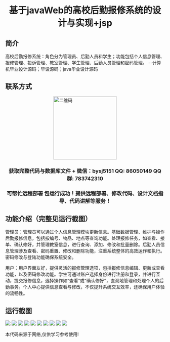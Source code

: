 <p><h1 align="center">基于javaWeb的高校后勤报修系统的设计与实现+jsp</h1></p>

## 简介
高校后勤报修系统：角色分为管理员、后勤人员和学生；功能包括个人信息管理、报修管理、投诉管理、教室管理、学生管理、后勤人员管理和密码管理。    --计算机毕业设计源码；毕设源码；java毕业设计源码


## 联系方式
<img src="https://bs-1329754181.cos.ap-shanghai.myqcloud.com/wx.jpg" alt="二维码" style="display: block; margin: 0 auto;" width="200px">
<p><h3 align="center">获取完整代码与数据库文件 + 微信：bysj5151 QQ: 86050149 QQ群: 783742310</h3></p>
<p><h3 align="center">可帮忙远程部署 包运行成功！提供远程部署、修改代码、设计文档指导、代码讲解等服务！</h3></p>

## 功能介绍（完整见运行截图）
管理员：管理员可以通过个人信息管理模块更新信息。基础数据管理、维护与操作后勤报修信息，包括按编号、物品、地点等查询功能。处理报修任务，如查看、接单、确认修好，并管理教室信息，进行查询、添加、修改和批量删除。后勤人员信息管理涉及查看、密码重置、修改和删除功能，注重系统整体的高效运作和执行。密码修改与登陆功能确保系统安全。

用户：用户界面友好，提供灵活的报修管理选项，包括报修信息编辑、更新或查看功能，以及密码修改功能。学生可通过账户选择身份进行注册和登录，并进行互动，提交报修信息，选择操作如“查看”或“确认修好”，直观地管理和处理个人的后勤事务。个人中心提供信息查看与修改，不仅提升系统交互效率，还确保用户体验的流畅性。


## 运行截图
![](https://bs-1329754181.cos.ap-shanghai.myqcloud.com/ssm/CollegeLogisticsRepairSystem/img/001.jpg)
![](https://bs-1329754181.cos.ap-shanghai.myqcloud.com/ssm/CollegeLogisticsRepairSystem/img/002.jpg)
![](https://bs-1329754181.cos.ap-shanghai.myqcloud.com/ssm/CollegeLogisticsRepairSystem/img/003.jpg)
![](https://bs-1329754181.cos.ap-shanghai.myqcloud.com/ssm/CollegeLogisticsRepairSystem/img/004.jpg)
![](https://bs-1329754181.cos.ap-shanghai.myqcloud.com/ssm/CollegeLogisticsRepairSystem/img/005.jpg)
![](https://bs-1329754181.cos.ap-shanghai.myqcloud.com/ssm/CollegeLogisticsRepairSystem/img/006.jpg)
![](https://bs-1329754181.cos.ap-shanghai.myqcloud.com/ssm/CollegeLogisticsRepairSystem/img/007.jpg)
![](https://bs-1329754181.cos.ap-shanghai.myqcloud.com/ssm/CollegeLogisticsRepairSystem/img/008.jpg)
![](https://bs-1329754181.cos.ap-shanghai.myqcloud.com/ssm/CollegeLogisticsRepairSystem/img/009.jpg)
![](https://bs-1329754181.cos.ap-shanghai.myqcloud.com/ssm/CollegeLogisticsRepairSystem/img/010.jpg)

<p>本代码来源于网络,仅供学习参考使用!</p>
